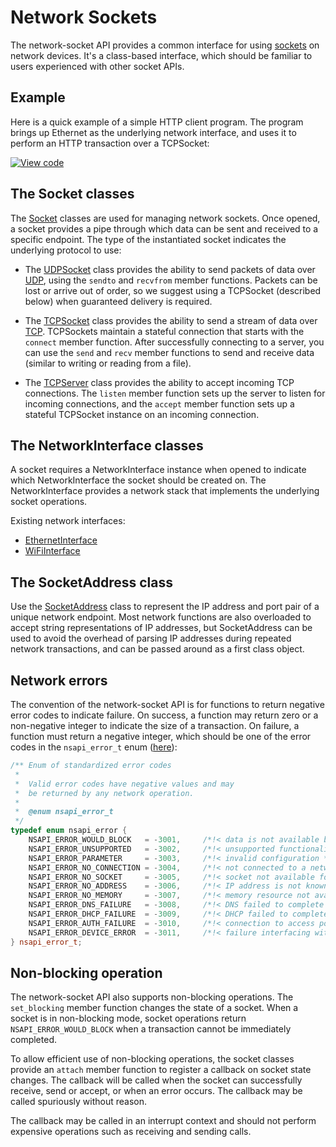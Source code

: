 # Network Sockets

The network-socket API provides a common interface for using [sockets](https://en.wikipedia.org/wiki/Network_socket) on network devices. It's a class-based interface, which should be familiar to users experienced with other socket APIs.

## Example

Here is a quick example of a simple HTTP client program. The program brings up Ethernet as the underlying network interface, and uses it to perform an HTTP transaction over a TCPSocket:

[![View code](https://www.mbed.com/embed/?url=https://github.com/ARMmbed/mbed-os-example-sockets/)](https://github.com/ARMmbed/mbed-os-example-sockets/blob/master/main.cpp)


## The Socket classes

The [Socket](https://docs.mbed.com/docs/mbed-os-api/en/mbed-os-5.3/api/classSocket.html) classes are used for managing network sockets. Once opened, a socket provides a pipe through which data can be sent and received to a specific endpoint. The type of the instantiated socket indicates the underlying protocol to use:

- The [UDPSocket](https://docs.mbed.com/docs/mbed-os-api/en/mbed-os-5.3/api/classUDPSocket.html) class provides the ability to send packets of data over [UDP](https://en.wikipedia.org/wiki/User_Datagram_Protocol), using the ``sendto`` and ``recvfrom`` member functions. Packets can be lost or arrive out of order, so we suggest using a TCPSocket (described below) when guaranteed delivery is required.

- The [TCPSocket](https://docs.mbed.com/docs/mbed-os-api/en/mbed-os-5.3/api/classTCPSocket.html) class provides the ability to send a stream of data over [TCP](https://en.wikipedia.org/wiki/Transmission_Control_Protocol). TCPSockets maintain a stateful connection that starts with the ``connect`` member function. After successfully connecting to a server, you can use the ``send`` and ``recv`` member functions to send and receive data (similar to writing or reading from a file).

- The [TCPServer](https://docs.mbed.com/docs/mbed-os-api/en/mbed-os-5.3/api/classTCPServer.html) class provides the ability to accept incoming TCP connections. The `listen` member function sets up the server to listen for incoming connections, and the `accept` member function sets up a stateful TCPSocket instance on an incoming connection.

## The NetworkInterface classes

A socket requires a NetworkInterface instance when opened to indicate which NetworkInterface the socket should be created on. The NetworkInterface provides a network stack that implements the underlying socket operations.

Existing network interfaces:

- [EthernetInterface](ethernet.md)
- [WiFiInterface](wifi.md)

## The SocketAddress class

Use the [SocketAddress](https://docs.mbed.com/docs/mbed-os-api/en/mbed-os-5.3/api/classSocketAddress.html) class to represent the IP address and port pair of a unique network endpoint. Most network functions are also overloaded to accept string representations of IP addresses, but SocketAddress can be used to avoid the overhead of parsing IP addresses during repeated network transactions, and can be passed around as a first class object.

## Network errors

The convention of the network-socket API is for functions to return negative error codes to indicate failure. On success, a function may return zero or a non-negative integer to indicate the size of a transaction. On failure, a function must return a negative integer, which should be one of the error codes in the `nsapi_error_t` enum ([here](https://github.com/mbedmicro/mbed/blob/master/features/net/network-socket/nsapi_types.h#L27)):

``` cpp
/** Enum of standardized error codes 
 *
 *  Valid error codes have negative values and may
 *  be returned by any network operation.
 *
 *  @enum nsapi_error_t
 */
typedef enum nsapi_error {
    NSAPI_ERROR_WOULD_BLOCK   = -3001,     /*!< data is not available but call is non-blocking */
    NSAPI_ERROR_UNSUPPORTED   = -3002,     /*!< unsupported functionality */
    NSAPI_ERROR_PARAMETER     = -3003,     /*!< invalid configuration */
    NSAPI_ERROR_NO_CONNECTION = -3004,     /*!< not connected to a network */
    NSAPI_ERROR_NO_SOCKET     = -3005,     /*!< socket not available for use */
    NSAPI_ERROR_NO_ADDRESS    = -3006,     /*!< IP address is not known */
    NSAPI_ERROR_NO_MEMORY     = -3007,     /*!< memory resource not available */
    NSAPI_ERROR_DNS_FAILURE   = -3008,     /*!< DNS failed to complete successfully */
    NSAPI_ERROR_DHCP_FAILURE  = -3009,     /*!< DHCP failed to complete successfully */
    NSAPI_ERROR_AUTH_FAILURE  = -3010,     /*!< connection to access point failed */
    NSAPI_ERROR_DEVICE_ERROR  = -3011,     /*!< failure interfacing with the network processor */
} nsapi_error_t;
```

## Non-blocking operation

The network-socket API also supports non-blocking operations. The ``set_blocking`` member function changes the state of a socket. When a socket is in non-blocking mode, socket operations return ``NSAPI_ERROR_WOULD_BLOCK`` when a transaction cannot be immediately completed.

To allow efficient use of non-blocking operations, the socket classes provide an ``attach`` member function to register a callback on socket state changes. The callback will be called when the socket can successfully receive, send or accept, or when an error occurs. The callback may be called spuriously without reason.

The callback may be called in an interrupt context and should not perform expensive operations such as receiving and sending calls.

